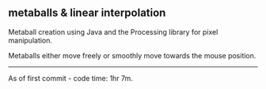 metaballs & linear interpolation
----------------------------------

Metaball creation using Java and the Processing library for pixel manipulation. 

Metaballs either move freely or smoothly move towards the mouse position. 

----------------------------------

As of first commit - code time: 1hr 7m.
